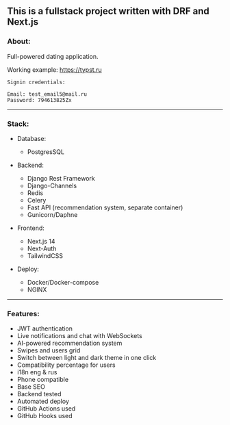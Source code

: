 ## This is a fullstack project written with DRF and Next.js
### About:
Full-powered dating application.

Working example: https://typst.ru

```
Signin credentials:

Email: test_email5@mail.ru
Password: 794613825Zx
```
___
### Stack:

- Database:
  - PostgresSQL

- Backend:
  - Django Rest Framework
  - Django-Channels
  - Redis
  - Celery
  - Fast API (recommendation system, separate container)
  - Gunicorn/Daphne

- Frontend:
  - Next.js 14
  - Next-Auth
  - TailwindCSS

- Deploy:
  - Docker/Docker-compose
  - NGINX
___
### Features:

- JWT authentication
- Live notifications and chat with WebSockets
- AI-powered recommendation system
- Swipes and users grid
- Switch between light and dark theme in one click
- Compatibility percentage for users
- i18n eng & rus
- Phone compatible
- Base SEO
- Backend tested
- Automated deploy
- GitHub Actions used
- GitHub Hooks used